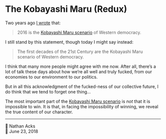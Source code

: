 # The Kobayashi Maru (Redux)

Two years ago [I wrote](2016-06-21-the-kobayashi-maru.md) that:

> 2016 is the [Kobayashi Maru scenario](https://en.m.wikipedia.org/wiki/Kobayashi_Maru) of Western democracy.

I still stand by this statement, though today I might say instead:

> The first decades of the 21st Century are the Kobayashi Maru scenario of Western democracy.

I think that many more people might agree with me now. After all, there’s a lot of talk these days about how we’re all well and truly fucked, from our economies to our environment to our politics.

But in all this acknowledgment of the fucked-ness of our collective future, I do think that we tend to forget one thing…

The most important part of the [Kobayashi Maru scenario](https://en.m.wikipedia.org/wiki/Kobayashi_Maru) is *not* that it is impossible to win. It is that, in facing the impossibility of winning, we reveal the true content of our character.

- - - -

👤 Nathan Acks  
📅 June 23, 2018

